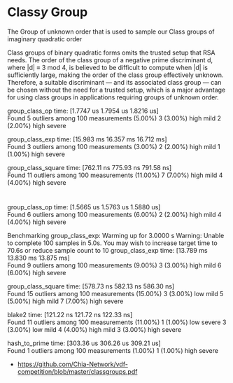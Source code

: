 # Class*y* Group

The Group of unknown order that is used to sample our Class groups of imaginary quadratic order

Class groups of binary quadratic forms omits the trusted setup that RSA needs.
The order of the class group of a negative prime discriminant d, where |d| ≡ 3 mod 4, 
is believed to be difficult to compute when |d| is sufficiently large, making the order 
of the class group effectively unknown. Therefore, a suitable discriminant — and its associated 
class group — can be chosen without the need for a trusted setup, which is a major advantage for 
using class groups in applications requiring groups of unknown order.


group_class_op          time:   [1.7747 us 1.7954 us 1.8216 us]                            
Found 5 outliers among 100 measurements (5.00%)
  3 (3.00%) high mild
  2 (2.00%) high severe

group_class_exp         time:   [15.983 ms 16.357 ms 16.712 ms]                             
Found 3 outliers among 100 measurements (3.00%)
  2 (2.00%) high mild
  1 (1.00%) high severe

group_class_square      time:   [762.11 ns 775.93 ns 791.58 ns]                                
Found 11 outliers among 100 measurements (11.00%)
  7 (7.00%) high mild
  4 (4.00%) high severe

#

group_class_op          time:   [1.5665 us 1.5763 us 1.5880 us]                            
Found 6 outliers among 100 measurements (6.00%)
  2 (2.00%) high mild
  4 (4.00%) high severe

Benchmarking group_class_exp: Warming up for 3.0000 s
Warning: Unable to complete 100 samples in 5.0s. You may wish to increase target time to 70.6s or reduce sample count to 10
group_class_exp         time:   [13.789 ms 13.830 ms 13.875 ms]                             
Found 9 outliers among 100 measurements (9.00%)
  3 (3.00%) high mild
  6 (6.00%) high severe

group_class_square      time:   [578.73 ns 582.13 ns 586.30 ns]                                
Found 15 outliers among 100 measurements (15.00%)
  3 (3.00%) low mild
  5 (5.00%) high mild
  7 (7.00%) high severe

blake2                  time:   [121.22 ns 121.72 ns 122.33 ns]                   
Found 11 outliers among 100 measurements (11.00%)
  1 (1.00%) low severe
  3 (3.00%) low mild
  4 (4.00%) high mild
  3 (3.00%) high severe

hash_to_prime           time:   [303.36 us 306.26 us 309.21 us]                          
Found 1 outliers among 100 measurements (1.00%)
  1 (1.00%) high severe

- https://github.com/Chia-Network/vdf-competition/blob/master/classgroups.pdf